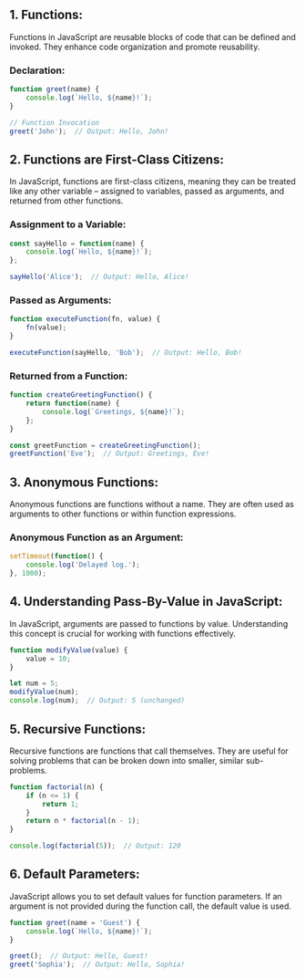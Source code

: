 ## 1. Functions:
Functions in JavaScript are reusable blocks of code that can be defined and invoked. They enhance code organization and promote reusability.

### Declaration:
```javascript
function greet(name) {
    console.log(`Hello, ${name}!`);
}

// Function Invocation
greet('John');  // Output: Hello, John!
```

## 2. Functions are First-Class Citizens:
In JavaScript, functions are first-class citizens, meaning they can be treated like any other variable – assigned to variables, passed as arguments, and returned from other functions.

### Assignment to a Variable:
```javascript
const sayHello = function(name) {
    console.log(`Hello, ${name}!`);
};

sayHello('Alice');  // Output: Hello, Alice!
```

### Passed as Arguments:
```javascript
function executeFunction(fn, value) {
    fn(value);
}

executeFunction(sayHello, 'Bob');  // Output: Hello, Bob!
```

### Returned from a Function:
```javascript
function createGreetingFunction() {
    return function(name) {
        console.log(`Greetings, ${name}!`);
    };
}

const greetFunction = createGreetingFunction();
greetFunction('Eve');  // Output: Greetings, Eve!
```

## 3. Anonymous Functions:
Anonymous functions are functions without a name. They are often used as arguments to other functions or within function expressions.

### Anonymous Function as an Argument:
```javascript
setTimeout(function() {
    console.log('Delayed log.');
}, 1000);
```

## 4. Understanding Pass-By-Value in JavaScript:
In JavaScript, arguments are passed to functions by value. Understanding this concept is crucial for working with functions effectively.

```javascript
function modifyValue(value) {
    value = 10;
}

let num = 5;
modifyValue(num);
console.log(num);  // Output: 5 (unchanged)
```

## 5. Recursive Functions:
Recursive functions are functions that call themselves. They are useful for solving problems that can be broken down into smaller, similar sub-problems.

```javascript
function factorial(n) {
    if (n <= 1) {
        return 1;
    }
    return n * factorial(n - 1);
}

console.log(factorial(5));  // Output: 120
```

## 6. Default Parameters:
JavaScript allows you to set default values for function parameters. If an argument is not provided during the function call, the default value is used.

```javascript
function greet(name = 'Guest') {
    console.log(`Hello, ${name}!`);
}

greet();  // Output: Hello, Guest!
greet('Sophia');  // Output: Hello, Sophia!
```
